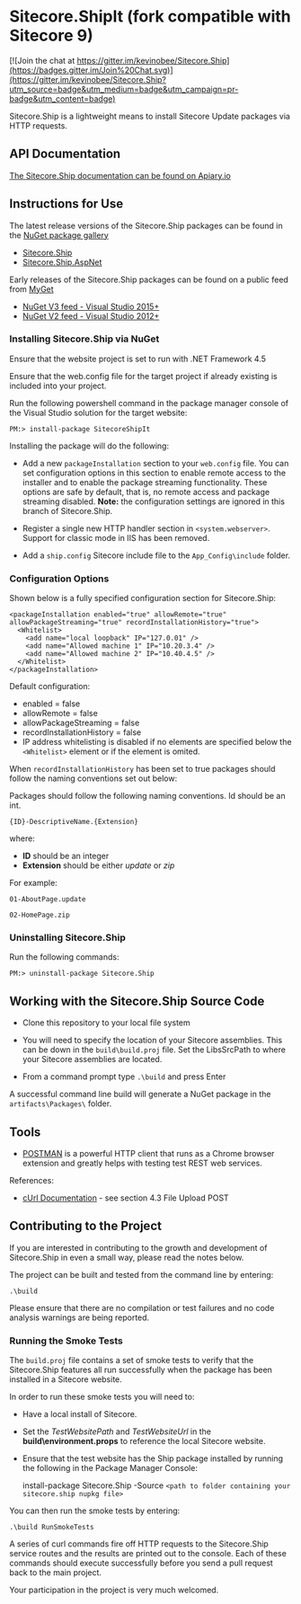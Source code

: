 # Sitecore.ShipIt (fork compatible with Sitecore 9)

[![Join the chat at https://gitter.im/kevinobee/Sitecore.Ship](https://badges.gitter.im/Join%20Chat.svg)](https://gitter.im/kevinobee/Sitecore.Ship?utm_source=badge&utm_medium=badge&utm_campaign=pr-badge&utm_content=badge)

Sitecore.Ship is a lightweight means to install Sitecore Update packages via HTTP requests.


## API Documentation

[The Sitecore.Ship documentation can be found on Apiary.io](http://docs.sitecoreship.apiary.io/)


## Instructions for Use

The latest release versions of the Sitecore.Ship packages can be found in the [NuGet package gallery](https://www.nuget.org/packages/)

* [Sitecore.Ship](http://www.nuget.org/packages/Sitecore.Ship/) 
* [Sitecore.Ship.AspNet](http://www.nuget.org/packages/Sitecore.Ship.AspNet/) 
 
Early releases of the Sitecore.Ship packages can be found on a public feed from [MyGet](https://www.myget.org/)

* [NuGet V3 feed - Visual Studio 2015+](https://www.myget.org/F/sitecore-ship-prerelease/api/v3/index.json)
* [NuGet V2 feed - Visual Studio 2012+](https://www.myget.org/F/sitecore-ship-prerelease/api/v2)

### Installing Sitecore.Ship via NuGet

Ensure that the website project is set to run with .NET Framework 4.5

Ensure that the web.config file for the target project if already existing is included into your project.

Run the following powershell command in the package manager console of the Visual Studio solution for the target website:

    PM:> install-package SitecoreShipIt

Installing the package will do the following:

* Add a new `packageInstallation` section to your `web.config` file. You can set configuration options in this section to enable remote access to the installer and to enable the package streaming functionality. These options are safe by default, that is, no remote access and package streaming disabled. **Note:** the configuration settings are ignored in this branch of Sitecore.Ship.

* Register a single new HTTP handler section in `<system.webserver>`. Support for classic mode in IIS has been removed.

* Add a `ship.config` Sitecore include file to the `App_Config\include` folder.


### Configuration Options

Shown below is a fully specified configuration section for Sitecore.Ship:

    <packageInstallation enabled="true" allowRemote="true" allowPackageStreaming="true" recordInstallationHistory="true">
      <Whitelist>
        <add name="local loopback" IP="127.0.01" />
        <add name="Allowed machine 1" IP="10.20.3.4" />
        <add name="Allowed machine 2" IP="10.40.4.5" />
      </Whitelist>
    </packageInstallation>


Default configuration:

* enabled = false
* allowRemote = false
* allowPackageStreaming = false
* recordInstallationHistory = false
* IP address whitelisting is disabled if no elements are specified below the `<Whitelist>` element or if the element is omited.

When `recordInstallationHistory` has been set to true packages should follow the naming conventions set out below:

Packages should follow the following naming conventions. Id should be an int.

    {ID}-DescriptiveName.{Extension}

where:

* **ID** should be an integer
* **Extension** should be either *update* or *zip*

For example:

    01-AboutPage.update

    02-HomePage.zip

### Uninstalling Sitecore.Ship

Run the following commands:

    PM:> uninstall-package Sitecore.Ship

	
## Working with the Sitecore.Ship Source Code

* Clone this repository to your local file system

* You will need to specify the location of your Sitecore assemblies. This can be down in the `build\build.proj` file. Set the LibsSrcPath to where your Sitecore assemblies are located.

* From a command prompt type `.\build` and press Enter

A successful command line build will generate a NuGet package in the `artifacts\Packages\` folder.


## Tools

* [POSTMAN](http://www.getpostman.com/) is a powerful HTTP client that runs as a Chrome browser extension and greatly helps with testing test REST web services. 

References:

* [cUrl Documentation](http://curl.haxx.se/docs/httpscripting.html) - see section 4.3 File Upload POST 


## Contributing to the Project

If you are interested in contributing to the growth and development of Sitecore.Ship in even a small way, please read the notes below.

The project can be built and tested from the command line by entering:

    .\build

Please ensure that there are no compilation or test failures and no code analysis warnings are being reported.

### Running the Smoke Tests

The `build.proj` file contains a set of smoke tests to verify that the Sitecore.Ship features all run successfully when the package has been installed in a Sitecore website.

In order to run these smoke tests you will need to:

* Have a local install of Sitecore.

* Set the *TestWebsitePath* and *TestWebsiteUrl* in the **build\environment.props** to reference the local Sitecore website.

* Ensure that the test website has the Ship package installed by running the following in the Package Manager Console:

    install-package Sitecore.Ship -Source `<path to folder containing your sitecore.ship nupkg file>`

You can then run the smoke tests by entering:

    .\build RunSmokeTests

A series of curl commands fire off HTTP requests to the Sitecore.Ship service routes and the results are printed out to the console. Each of these commands should execute successfully before you send a pull request back to the main project.

Your participation in the project is very much welcomed.
